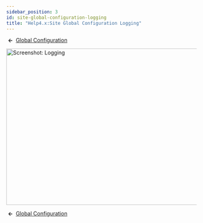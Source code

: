 ```yaml
---
sidebar_position: 3
id: site-global-configuration-logging
title: "Help4.x:Site Global Configuration Logging"
---
```

 **←**  [Global
Configuration](https://docs.joomla.org/Help4.x:Site_Global_Configuration/en#logging "Help4.x:Site Global Configuration/en")

<img
src="https://docs.joomla.org/images/thumb/8/80/Help-4x-Global-Configuration-logging-subscreen-en.png/800px-Help-4x-Global-Configuration-logging-subscreen-en.png"
decoding="async"
srcset="https://docs.joomla.org/images/thumb/8/80/Help-4x-Global-Configuration-logging-subscreen-en.png/1200px-Help-4x-Global-Configuration-logging-subscreen-en.png 1.5x, https://docs.joomla.org/images/thumb/8/80/Help-4x-Global-Configuration-logging-subscreen-en.png/1600px-Help-4x-Global-Configuration-logging-subscreen-en.png 2x"
data-file-width="1881" data-file-height="974" width="800" height="414"
alt="Screenshot: Logging" />

 **←**  [Global
Configuration](https://docs.joomla.org/Help4.x:Site_Global_Configuration/en#logging "Help4.x:Site Global Configuration/en")
